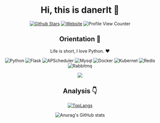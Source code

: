 <div align=center>

<!-- <img alt="danerlt" src="./assets/avatar.png" width=100 /> -->

# Hi, this is danerlt :wave:

<p>

[![Github Stars](https://img.shields.io/github/stars/danerlt?color=faf408&label=github%20stars&logo=github)](https://github.com/danerlt)
[![Website](https://img.shields.io/badge/personal%20website-litao.work-b860ff?logoColor=white&labelColor=red)](https://litao.work)
![Profile View Counter](https://komarev.com/ghpvc/?username=danerlt)

</p>
 
## Orientation :dart:

Life is short, I love Python. :heart:

<p>

![Python](https://img.shields.io/badge/-python-blue)
![Flask](https://img.shields.io/badge/-Flask-yellow)
![APScheduler]()
![Mysql](https://img.shields.io/badge/-Mysql-red)
![Docker](https://img.shields.io/badge/-Docker-%23003f8c)
![Kubernet](https://img.shields.io/badge/-Kubernet-blueviolet)
![Redis](https://img.shields.io/badge/-Redis-green)
![Rabbitmq](https://img.shields.io/badge/-Rabbitmq-white)  

</p>


<div align="center">
    <img  src="https://github-readme-streak-stats.herokuapp.com/?user=danerlt" />
</div>

<!-- ## Projects :computer:

[![Readme Card](https://github-readme-stats.vercel.app/api/pin/?username=danerlt&repo=github-readme-stats)](https://github.com/danerlt/github-readme-stats)
 -->

## Analysis :point_down:
 

[![TopLangs](https://github-readme-stats.vercel.app/api/top-langs/?username=danerlt&layout=compact&hide=javascript,html,css,vue)](https://github.com/danerlt/github-readme-stats)

![Anurag's GitHub stats](https://github-readme-stats.vercel.app/api?username=danerlt&show_icons=true)


</div>

